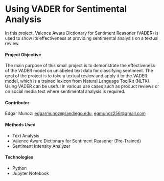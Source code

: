 # Using VADER for Sentimental Analysis
In this project, Valence Aware Dictionary for Sentiment Reasoner (VADER) is used to show its effectiveness at providing sentimental analysis on a textual review. 

#### Project Objective 
The main purpose of this small project is to demonstrate the effectiveness of the VADER model on unlabeled text data for classifying sentiment. The goal of the project is to take a textual review and apply it to the VADER model, which is a trained lexicon from Natural Language ToolKit (NLTK). Using VADER can be useful in various use cases such as product reviews or on social media text where sentimental analysis is required.

#### Contributor

Edgar Munoz: edgarmunoz@sandiego.edu, egmunoz256@gmail.com

#### Methods Used

* Text Analysis
* Valence Aware Dictionary for Sentiment Reasoner (Pre-Trained)
* Sentiment Intensity Analyzer

#### Technologies

* Python
* Jupyter Notebook
